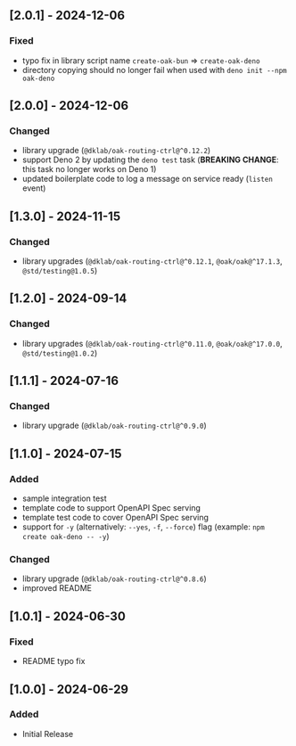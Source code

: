 ## [2.0.1] - 2024-12-06

### Fixed

- typo fix in library script name `create-oak-bun` => `create-oak-deno`
- directory copying should no longer fail when used with `deno init --npm oak-deno`

## [2.0.0] - 2024-12-06

### Changed

- library upgrade (`@dklab/oak-routing-ctrl@^0.12.2`)
- support Deno 2 by updating the `deno test` task (**BREAKING CHANGE**: this
  task no longer works on Deno 1)
- updated boilerplate code to log a message on service ready (`listen` event)

## [1.3.0] - 2024-11-15

### Changed

- library upgrades (`@dklab/oak-routing-ctrl@^0.12.1`, `@oak/oak@^17.1.3`,
  `@std/testing@1.0.5`)

## [1.2.0] - 2024-09-14

### Changed

- library upgrades (`@dklab/oak-routing-ctrl@^0.11.0`, `@oak/oak@^17.0.0`,
  `@std/testing@1.0.2`)

## [1.1.1] - 2024-07-16

### Changed

- library upgrade (`@dklab/oak-routing-ctrl@^0.9.0`)

## [1.1.0] - 2024-07-15

### Added

- sample integration test
- template code to support OpenAPI Spec serving
- template test code to cover OpenAPI Spec serving
- support for `-y` (alternatively: `--yes`, `-f`, `--force`) flag (example:
  `npm create oak-deno -- -y`)

### Changed

- library upgrade (`@dklab/oak-routing-ctrl@^0.8.6`)
- improved README

## [1.0.1] - 2024-06-30

### Fixed

- README typo fix

## [1.0.0] - 2024-06-29

### Added

- Initial Release
